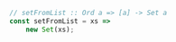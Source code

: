 ```javascript
// setFromList :: Ord a => [a] -> Set a
const setFromList = xs =>
    new Set(xs);
```